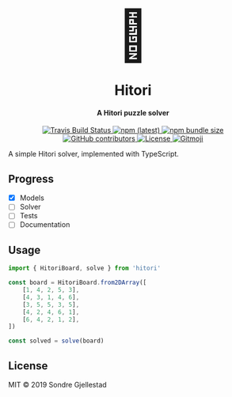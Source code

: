 <h1 align="center">
  <span style="font-size: 100px;">🧩</span>
  <br>
  <br>
  Hitori
</h1>

<h4 align="center">A Hitori puzzle solver</h4>

<p align="center">
  <a href="https://travis-ci.org/sondregj/hitori">
    <img alt="Travis Build Status" src="https://img.shields.io/travis/sondregj/hitori.svg?style=flat-square">
  </a>

  <a href="https://npmjs.com/hitori">
  	<img alt="npm (latest)" src="https://img.shields.io/npm/v/hitori/latest.svg?style=flat-square">
  </a>

  <a href="https://npmjs.com/hitori">
    <img alt="npm bundle size" src="https://img.shields.io/bundlephobia/min/hitori.svg?style=flat-square">
  </a>

  <a href="https://github.com/sondregj/hitori">
    <img alt="GitHub contributors" src="https://img.shields.io/github/contributors/sondregj/hitori.svg?style=flat-square">
  </a>

  <a href="https://github.com/sondregj/hitori">
    <img alt="License" src="https://img.shields.io/github/license/sondregj/hitori.svg?style=flat-square">
  </a>

  <a href="https://github.com/carloscuesta/gitmoji">
  <img alt="Gitmoji" src="https://img.shields.io/badge/gitmoji-%20😜%20😍-FFDD67.svg?style=flat-square">
  </a>
</p>

A simple Hitori solver, implemented with TypeScript.

## Progress

- [x] Models
- [ ] Solver
- [ ] Tests
- [ ] Documentation

## Usage

```javascript
import { HitoriBoard, solve } from 'hitori'

const board = HitoriBoard.from2DArray([
    [1, 4, 2, 5, 3],
    [4, 3, 1, 4, 6],
    [3, 5, 5, 3, 5],
    [4, 2, 4, 6, 1],
    [6, 4, 2, 1, 2],
])

const solved = solve(board)
```

## License

MIT © 2019 Sondre Gjellestad
